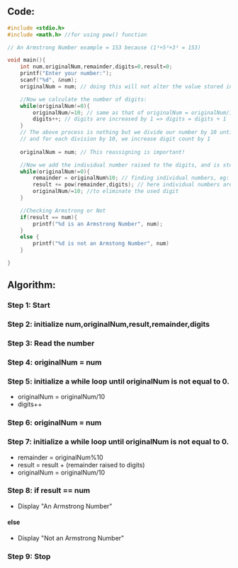 ## Code:
```c
#include <stdio.h>
#include <math.h> //for using pow() function

// An Armstrong Number example = 153 because (1³+5³+3³ = 153)

void main(){
    int num,originalNum,remainder,digits=0,result=0;
    printf("Enter your number:");
    scanf("%d", &num);
    originalNum = num; // doing this will not alter the value stored in num

    //Now we calculate the number of digits:
    while(originalNum!=0){
        originalNum/=10; // same as that of originalNum = originalNum/10
        digits++; // digits are increased by 1 => digits = digits + 1
    }
    // The above process is nothing but we divide our number by 10 until it reaches zero,
    // and for each division by 10, we increase digit count by 1
    
    originalNum = num; // This reassigning is important!

    //Now we add the individual number raised to the digits, and is stored in the result variable
    while(originalNum!=0){
        remainder = originalNum%10; // finding individual numbers, eg: 153%10 = 3, now this 3 is used in the just below step
        result += pow(remainder,digits); // here individual numbers are raised to the digits we calculated above
        originalNum/=10; //to eliminate the used digit
    }

    //Checking Armstrong or Not
    if(result == num){
        printf("%d is an Armstrong Number", num);
    }
    else {
        printf("%d is not an Armstong Number", num)
    }

}
```
## Algorithm:

### Step 1: Start
### Step 2: initialize num,originalNum,result,remainder,digits
### Step 3: Read the number
### Step 4: originalNum = num
### Step 5: initialize a while loop until originalNum is not equal to 0.
- originalNum = originalNum/10
- digits++
### Step 6: originalNum = num
### Step 7: initialize a while loop until originalNum is not equal to 0.
- remainder = originalNum%10
- result = result + (remainder raised to digits)
- originalNum = originalNum/10
### Step 8: if result == num
- Display "An Armstrong Number"
#### else
- Display "Not an Armstrong Number"
### Step 9: Stop